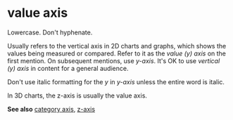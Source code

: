 # value axis

Lowercase. Don't hyphenate.

Usually
refers to the vertical axis in 2D charts and graphs, which shows
the values being measured or compared. Refer to it as the *value (y) axis* on the first mention. On subsequent mentions, use *y-axis*. It's OK to use *vertical (y) axis* in content for a general audience.

Don't use italic formatting for the *y* in *y-axis* unless the entire word is italic.

In 3D charts, the z-axis is usually the value axis. 

**See also** [category axis](~/a-z-word-list-term-collections/c/category-axis.md), [z-axis](~/a-z-word-list-term-collections/z/z-axis.md)

